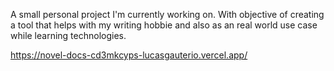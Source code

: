 A small personal project I'm currently working on. With objective of creating a tool that helps with my writing hobbie and also as an real world use case while learning technologies.

https://novel-docs-cd3mkcyps-lucasgauterio.vercel.app/
